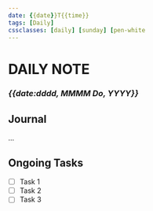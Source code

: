 ```yaml
---
date: {{date}}T{{time}}
tags: [Daily]
cssclasses: [daily] [sunday] [pen-white
---
```

# DAILY NOTE
### *{{date:dddd, MMMM Do, YYYY}}*

## Journal
...

## Ongoing Tasks
- [ ] Task 1
- [ ] Task 2
- [ ] Task 3